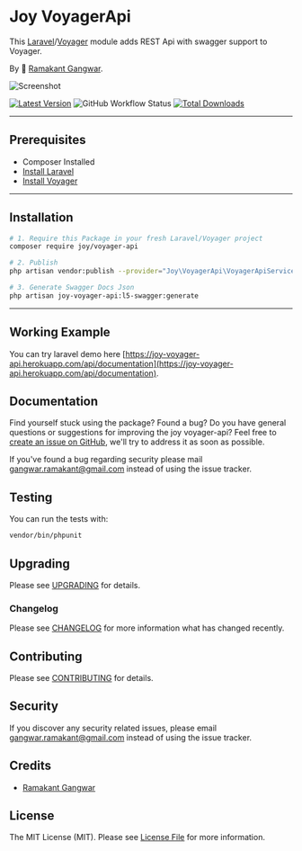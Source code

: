 # Joy VoyagerApi

This [Laravel](https://laravel.com/)/[Voyager](https://voyager.devdojo.com/) module adds REST Api with swagger support to Voyager.

By 🐼 [Ramakant Gangwar](https://github.com/rxcod9).

![Screenshot](https://raw.githubusercontent.com/rxcod9/joy-voyager-api/main/cover.jpg)

[![Latest Version](https://img.shields.io/github/v/release/rxcod9/joy-voyager-api?style=flat-square)](https://github.com/rxcod9/joy-voyager-api/releases)
![GitHub Workflow Status](https://img.shields.io/github/workflow/status/rxcod9/joy-voyager-api/run-tests?label=tests)
[![Total Downloads](https://img.shields.io/packagist/dt/joy/voyager-api.svg?style=flat-square)](https://packagist.org/packages/joy/voyager-api)

---

## Prerequisites

*   Composer Installed
*   [Install Laravel](https://laravel.com/docs/installation)
*   [Install Voyager](https://github.com/the-control-group/voyager)

---

## Installation

```bash
# 1. Require this Package in your fresh Laravel/Voyager project
composer require joy/voyager-api

# 2. Publish
php artisan vendor:publish --provider="Joy\VoyagerApi\VoyagerApiServiceProvider" --force

# 3. Generate Swagger Docs Json
php artisan joy-voyager-api:l5-swagger:generate
```

---

<!-- ## Usage

Installation generates.

--- -->

<!-- ## Views Customization

In order to override views delivered by Voyager DataTable, copy contents from ``vendor/joy/voyager-api/resources/views`` to the ``views/vendor/joy-voyager-api`` directory of your Laravel installation. -->

## Working Example

You can try laravel demo here [https://joy-voyager-api.herokuapp.com/api/documentation](https://joy-voyager-api.herokuapp.com/api/documentation).

## Documentation

Find yourself stuck using the package? Found a bug? Do you have general questions or suggestions for improving the joy voyager-api? Feel free to [create an issue on GitHub](https://github.com/rxcod9/joy-voyager-api/issues), we'll try to address it as soon as possible.

If you've found a bug regarding security please mail [gangwar.ramakant@gmail.com](mailto:gangwar.ramakant@gmail.com) instead of using the issue tracker.

## Testing

You can run the tests with:

```bash
vendor/bin/phpunit
```

## Upgrading

Please see [UPGRADING](UPGRADING.md) for details.

### Changelog

Please see [CHANGELOG](CHANGELOG.md) for more information what has changed recently.

## Contributing

Please see [CONTRIBUTING](CONTRIBUTING.md) for details.

## Security

If you discover any security related issues, please email [gangwar.ramakant@gmail.com](mailto:gangwar.ramakant@gmail.com) instead of using the issue tracker.

## Credits

- [Ramakant Gangwar](https://github.com/rxcod9)

## License

The MIT License (MIT). Please see [License File](LICENSE.md) for more information.
